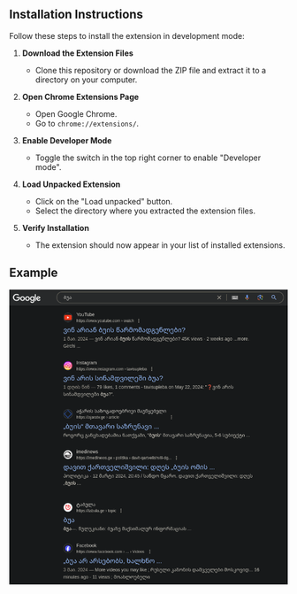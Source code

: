 ## Installation Instructions

Follow these steps to install the extension in development mode:

1. **Download the Extension Files**
   - Clone this repository or download the ZIP file and extract it to a directory on your computer.

2. **Open Chrome Extensions Page**
   - Open Google Chrome.
   - Go to `chrome://extensions/`.

3. **Enable Developer Mode**
   - Toggle the switch in the top right corner to enable "Developer mode".

4. **Load Unpacked Extension**
   - Click on the "Load unpacked" button.
   - Select the directory where you extracted the extension files.

5. **Verify Installation**
   - The extension should now appear in your list of installed extensions.

## Example

<p align="center">
  <img src="https://raw.githubusercontent.com/kala13x/bua/main/example.png" alt="Example Screenshot" width="600">
</p>

